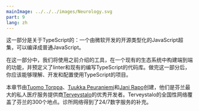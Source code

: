 ```yaml
---
mainImage: ../../../images/Neurology.svg
part: 9
lang: zh
---
```


<div class="intro">

<!-- This part is all about TypeScript: an open-source typed superset of JavaScript developed by Microsoft that compiles to plain JavaScript.-->
 这一部分是关于TypeScript的：一个由微软开发的开源类型化的JavaScript超集，可以编译成普通JavaScript。

<!-- In this part, we will be using the tools previously introduced to build end-to-end features to an existing ecosystem with linters predefined and an existing codebase writing TypeScript. After doing this part, you should be able to understand, develop and configure projects using TypeScript.-->
 在这一部分中，我们将使用之前介绍的工具，在一个现有的生态系统中构建端到端的功能，并预定义了linter和现有的编写TypeScript的代码库。做完这一部分后，你应该能够理解、开发和配置使用TypeScript的项目。

<!-- This part is created by [Tuomo Torppa](https://www.linkedin.com/in/tuomotorppa), [Tuukka Peuraniemi](https://www.linkedin.com/in/tuukkapeuraniemi/) and [Jani Rapo](https://www.linkedin.com/in/jani-rapo-5520817b/), the awesome developers of [Terveystalo](https://www.terveystalo.com/fi/Yritystietoa/Terveystalo-tyontantajana/Digital-Health/), the largest private healthcare service provider in Finland. Terveystalo’s nationwide network covers 300 locations across Finland. The clinic network is supplemented by 24/7 digital services.-->
 本章节由[Tuomo Torppa](https://www.linkedin.com/in/tuomotorppa)、[Tuukka Peuraniemi](https://www.linkedin.com/in/tuukkapeuraniemi/)和[Jani Rapo](https://www.linkedin.com/in/jani-rapo-5520817b/)创建，他们是芬兰最大的私人医疗服务提供商[Terveystalo](https://www.terveystalo.com/fi/Yritystietoa/Terveystalo-tyontantajana/Digital-Health/)的优秀开发者。Terveystalo的全国性网络覆盖了芬兰的300个地点。诊所网络得到了24/7数字服务的补充。
</div>
